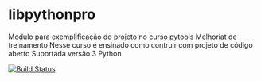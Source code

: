 # libpythonpro
Modulo para exemplificação do projeto no curso pytools
Melhoriat de treinamento
Nesse curso é ensinado como contruir com projeto de código aberto
Suportada versão 3 Python

[![Build Status](https://travis-ci.org/Marco1357/blackpython.svg?branch=master)](https://travis-ci.org/Marco1357/blackpython)